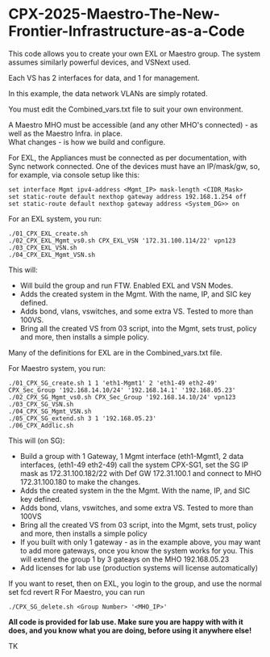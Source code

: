 # CPX-2025-Maestro-The-New-Frontier-Infrastructure-as-a-Code

This code allows you to create your own EXL or Maestro group. 
The system assumes similarly powerful devices, and VSNext used.

Each VS has 2 interfaces for data, and 1 for management. 

In this example, the data network VLANs are simply rotated.

You must edit the Combined_vars.txt file to suit your own environment. 

A Maestro MHO must be accessible (and any other MHO's connected) - as well as the Maestro Infra. in place.  
What changes - is how we build and configure.

For EXL, the Appliances must be connected as per documentation, with Sync network connected. One of the devices must have an IP/mask/gw, so, for example, via console setup like this:
```console
set interface Mgmt ipv4-address <Mgmt_IP> mask-length <CIDR_Mask>
set static-route default nexthop gateway address 192.168.1.254 off
set static-route default nexthop gateway address <System_DG>> on
```
For an EXL system, you run:
```console
./01_CPX_EXL_create.sh
./02_CPX_EXL_Mgmt_vs0.sh CPX_EXL_VSN '172.31.100.114/22' vpn123
./03_CPX_EXL_VSN.sh
./04_CPX_EXL_Mgmt_VSN.sh
```
This will:
* Will build the group and run FTW.  Enabled EXL and VSN Modes.
* Adds the created system in the Mgmt. With the name, IP, and SIC key defined.
* Adds bond, vlans, vswitches, and some extra VS. Tested to more than 100VS.
* Bring all the created VS from 03 script, into the Mgmt, sets trust, policy and more, then installs a simple policy.

Many of the definitions for EXL are in the Combined_vars.txt file.

For Maestro system, you run:
```console
./01_CPX_SG_create.sh 1 1 'eth1-Mgmt1' 2 'eth1-49 eth2-49' CPX_Sec_Group '192.168.14.10/24' '192.168.14.1' '192.168.05.23'
./02_CPX_SG_Mgmt_vs0.sh CPX_Sec_Group '192.168.14.10/24' vpn123
./03_CPX_SG_VSN.sh  
./04_CPX_SG_Mgmt_VSN.sh 
./05_CPX_SG_extend.sh 3 1 '192.168.05.23'
./06_CPX_Addlic.sh 
```
This will (on SG):
* Build a group with 1 Gateway, 1 Mgmt interface (eth1-Mgmt1, 2 data interfaces, (eth1-49 eth2-49) call the system CPX-SG1, set the SG IP mask as 172.31.100.182/22 with Def GW 172.31.100.1 and connect to MHO 172.31.100.180 to make the changes.
* Adds the created system in the the Mgmt. With the name, IP, and SIC key defined.
* Adds bond, vlans, vswitches, and some extra VS. Tested to more than 100VS
* Bring all the created VS from 03 script, into the Mgmt, sets trust, policy and more, then installs a simple policy
* If you built with only 1 gateway - as in the example above, you may want to add more gateways, once you know the system works for you. This will extend the group 1 by 3 gateays on the MHO 192.168.05.23
* Add licenses for lab use (production systems will license automatically)

If you want to reset, then on EXL, you login to the group, and use the normal set fcd revert R<VERSION>
For Maestro, you can run 
```console
./CPX_SG_delete.sh <Group Number> '<MHO_IP>' 
```
**All code is provided for lab use.  Make sure you are happy with with it does, and you know what you are doing, before using it anywhere else!**

TK
